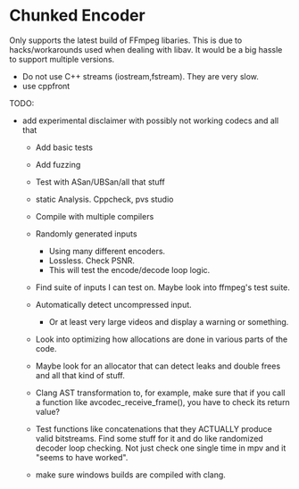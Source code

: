 # Chunked Encoder

Only supports the latest build of FFmpeg libaries.
This is due to hacks/workarounds used when dealing with
libav. It would be a big hassle to support multiple versions.

- Do not use C++ streams (iostream,fstream). They are very slow.
- use cppfront

TODO:
- add experimental disclaimer with possibly not working codecs
  and all that
    - Add basic tests
    - Add fuzzing
    - Test with ASan/UBSan/all that stuff
    - static Analysis. Cppcheck, pvs studio
    - Compile with multiple compilers

    - Randomly generated inputs
        - Using many different encoders.
        - Lossless. Check PSNR.
        - This will test the encode/decode loop logic.

    - Find suite of inputs I can test on. Maybe look into ffmpeg's
      test suite.

    - Automatically detect uncompressed input.
        - Or at least very large videos and display a warning or something.

    - Look into optimizing how allocations are done in various parts of the code.

    - Maybe look for an allocator that can detect leaks and double frees and all that
      kind of stuff.

  - Clang AST transformation to, for example, make sure that if you call a function
    like avcodec_receive_frame(), you have to check its return value?

  - Test functions like concatenations that they ACTUALLY produce valid bitstreams.
    Find some stuff for it and do like randomized decoder loop checking. Not just
    check one single time in mpv and it "seems to have worked".

  - make sure windows builds are compiled with clang.